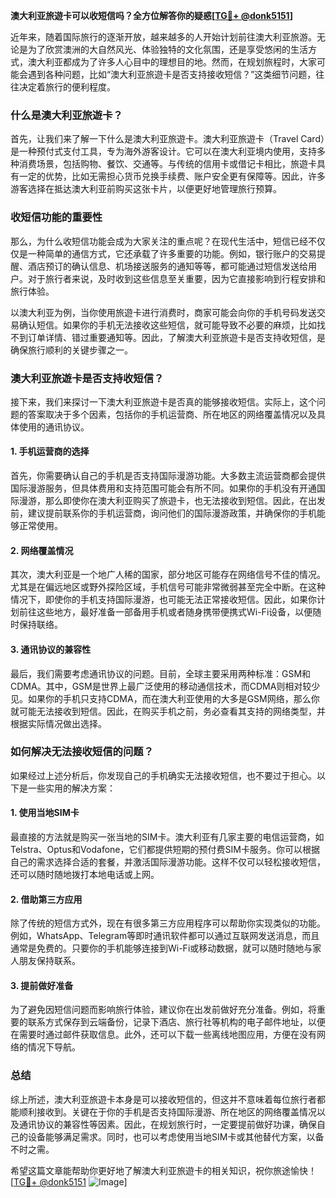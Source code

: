 **澳大利亚旅遊卡可以收短信吗？全方位解答你的疑惑[[TG💪+ @donk5151](https://t.me/s/donk5151)]**

近年来，随着国际旅行的逐渐开放，越来越多的人开始计划前往澳大利亚旅游。无论是为了欣赏澳洲的大自然风光、体验独特的文化氛围，还是享受悠闲的生活方式，澳大利亚都成为了许多人心目中的理想目的地。然而，在规划旅程时，大家可能会遇到各种问题，比如“澳大利亚旅遊卡是否支持接收短信？”这类细节问题，往往决定着旅行的便利程度。

### 什么是澳大利亚旅遊卡？

首先，让我们来了解一下什么是澳大利亚旅遊卡。澳大利亚旅遊卡（Travel Card）是一种预付式支付工具，专为海外游客设计。它可以在澳大利亚境内使用，支持多种消费场景，包括购物、餐饮、交通等。与传统的信用卡或借记卡相比，旅遊卡具有一定的优势，比如无需担心货币兑换手续费、账户安全更有保障等。因此，许多游客选择在抵达澳大利亚前购买这张卡片，以便更好地管理旅行预算。

### 收短信功能的重要性

那么，为什么收短信功能会成为大家关注的重点呢？在现代生活中，短信已经不仅仅是一种简单的通信方式，它还承载了许多重要的功能。例如，银行账户的交易提醒、酒店预订的确认信息、机场接送服务的通知等等，都可能通过短信发送给用户。对于旅行者来说，及时收到这些信息至关重要，因为它直接影响到行程安排和旅行体验。

以澳大利亚为例，当你使用旅遊卡进行消费时，商家可能会向你的手机号码发送交易确认短信。如果你的手机无法接收这些短信，就可能导致不必要的麻烦，比如找不到订单详情、错过重要通知等。因此，了解澳大利亚旅遊卡是否支持收短信，是确保旅行顺利的关键步骤之一。

### 澳大利亚旅遊卡是否支持收短信？

接下来，我们来探讨一下澳大利亚旅遊卡是否真的能够接收短信。实际上，这个问题的答案取决于多个因素，包括你的手机运营商、所在地区的网络覆盖情况以及具体使用的通讯协议。

#### 1. 手机运营商的选择

首先，你需要确认自己的手机是否支持国际漫游功能。大多数主流运营商都会提供国际漫游服务，但具体费用和支持范围可能会有所不同。如果你的手机没有开通国际漫游，那么即使你在澳大利亚购买了旅遊卡，也无法接收到短信。因此，在出发前，建议提前联系你的手机运营商，询问他们的国际漫游政策，并确保你的手机能够正常使用。

#### 2. 网络覆盖情况

其次，澳大利亚是一个地广人稀的国家，部分地区可能存在网络信号不佳的情况。尤其是在偏远地区或野外探险区域，手机信号可能非常微弱甚至完全中断。在这种情况下，即使你的手机支持国际漫游，也可能无法正常接收短信。因此，如果你计划前往这些地方，最好准备一部备用手机或者随身携带便携式Wi-Fi设备，以便随时保持联络。

#### 3. 通讯协议的兼容性

最后，我们需要考虑通讯协议的问题。目前，全球主要采用两种标准：GSM和CDMA。其中，GSM是世界上最广泛使用的移动通信技术，而CDMA则相对较少见。如果你的手机只支持CDMA，而在澳大利亚使用的大多是GSM网络，那么你就可能无法接收到短信。因此，在购买手机之前，务必查看其支持的网络类型，并根据实际情况做出选择。

### 如何解决无法接收短信的问题？

如果经过上述分析后，你发现自己的手机确实无法接收短信，也不要过于担心。以下是一些实用的解决方案：

#### 1. 使用当地SIM卡

最直接的方法就是购买一张当地的SIM卡。澳大利亚有几家主要的电信运营商，如Telstra、Optus和Vodafone，它们都提供短期的预付费SIM卡服务。你可以根据自己的需求选择合适的套餐，并激活国际漫游功能。这样不仅可以轻松接收短信，还可以随时随地拨打本地电话或上网。

#### 2. 借助第三方应用

除了传统的短信方式外，现在有很多第三方应用程序可以帮助你实现类似的功能。例如，WhatsApp、Telegram等即时通讯软件都可以通过互联网发送消息，而且通常是免费的。只要你的手机能够连接到Wi-Fi或移动数据，就可以随时随地与家人朋友保持联系。

#### 3. 提前做好准备

为了避免因短信问题而影响旅行体验，建议你在出发前做好充分准备。例如，将重要的联系方式保存到云端备份，记录下酒店、旅行社等机构的电子邮件地址，以便在需要时通过邮件获取信息。此外，还可以下载一些离线地图应用，方便在没有网络的情况下导航。

### 总结

综上所述，澳大利亚旅遊卡本身是可以接收短信的，但这并不意味着每位旅行者都能顺利接收到。关键在于你的手机是否支持国际漫游、所在地区的网络覆盖情况以及通讯协议的兼容性等因素。因此，在规划旅行时，一定要提前做好功课，确保自己的设备能够满足需求。同时，也可以考虑使用当地SIM卡或其他替代方案，以备不时之需。

希望这篇文章能帮助你更好地了解澳大利亚旅遊卡的相关知识，祝你旅途愉快！[[TG💪+ @donk5151](https://t.me/s/donk5151) ![Image](https://i.postimg.cc/rwNCRYN7/Snipaste-2025-04-30-17-27-05.png)]